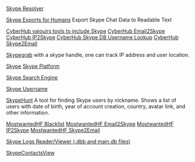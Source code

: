 
[Skype Resolver](http://www.skypeipresolver.net/)

[Skype Exports for Humans](https://becausecurious.me/skype_exports_for_humans)
Export Skype Chat Data to Readable Text

[CyberHub vaiouirs tools to include Skype](https://cyber-hub.net/resolver.php)
[CyberHub Email2Skype](https://cyber-hub.net/email2skype.php)
[CyberHub IP2Skype](https://cyber-hub.net/ip2skype.php)
[CyberHub Skype DB Username Lookup](https://cyber-hub.net/oldip.php)
[CyberHub Skype2Email](https://cyber-hub.net/skype2email.php)

[Skypegrab](http://skypegrab.net/resolver.php)
with a skype handle, one can track IP address and user location.

[Skype](https://www.skype.com/)
[Skype Platform](https://www.skype.com/en)

[Skype Search Engine](https://www.skypli.com/)

[Skype Username](https://api.skype.com/users/%3CUSERNAME%3E/profile/avatar?cacheHeaders=1)

[SkypeHunt](https://github.com/8C/skypehunt)
A tool for finding Skype users by nickname. Shows a list of users with date of birth, year of account creation, country, avatar link, and other information.

[MostwantedHF Blacklist](http://mostwantedhf.info/blacklist.php)
[MostwantedHF Email2Skype](http://mostwantedhf.info/email.php)
[MostwantedHF IP2Skype](http://mostwantedhf.info/ip2skype.php)
[MostwantedHF Skype2Email](http://mostwantedhf.info/skype2email.php)

[Skype Logs Reader/Viewer (.dbb and main.db files)](https://www.nirsoft.net/utils/skype_log_view.html)

[SkypeContactsView](https://www.nirsoft.net/utils/skype_contacts_view.html)
